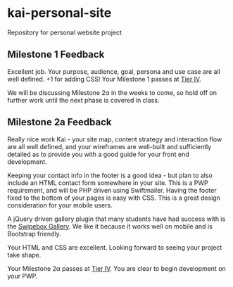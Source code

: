 # kai-personal-site
Repository for personal website project

## Milestone 1 Feedback 
Excellent job. Your purpose, audience, goal, persona and use case are all well defined. +1 for adding CSS! Your Milestone 1 passes at [Tier IV](https://bootcamp-coders.cnm.edu/projects/personal/rubric/).

We will be discussing Milestone 2&alpha; in the weeks to come, so hold off on further work until the next phase is covered in class.

## Milestone 2a Feedback
Really nice work Kai - your site map, content strategy and interaction flow are all well defined, and your wireframes are well-built and sufficiently detailed as to provide you with a good guide for your front end development.

Keeping your contact info in the footer is a good idea - but plan to also include an HTML contact form somewhere in your site. This is a PWP requirement, and will be PHP driven using Swiftmailer. Having the footer fixed to the bottom of your pages is easy with CSS. This is a great design consideration for your mobile users.

A jQuery driven gallery plugin that many students have had success with is the [Swipebox Gallery](http://brutaldesign.github.io/swipebox/). We like it because  it works well on mobile and is Bootstrap friendly.

Your HTML and CSS are excellent. Looking forward to seeing your project take shape.

Your Milestone 2&alpha; passes at [Tier IV](https://bootcamp-coders.cnm.edu/projects/personal/rubric/). You are clear to begin development on your PWP.
